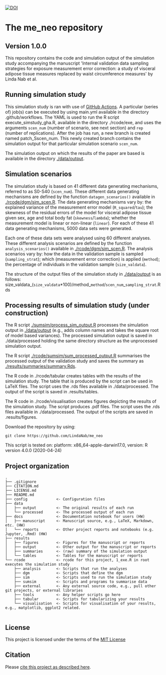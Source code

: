 [![DOI](https://zenodo.org/badge/242111024.svg)](https://zenodo.org/badge/latestdoi/242111024)

# The me_neo repository

## Version 1.0.0
This repository contains the code and simulation output of the simulation study accompanying the manuscript 'Internal validation data sampling strategies for exposure measurement error correction: a study of visceral adipose tissue measures replaced by waist circumference measures' by Linda Nab et al.

## Running simulation study
This simulation study is ran with use of [GitHub Actions](https://github.com/features/actions). A particular (series of) job(s) can be executed by using main.yml available in the directory .github/workflows. The YAML is used to run the R script execute_simstudy_gha.R, available in the directory ./rcode/exe, and uses the arguments `scen_num` (number of scenario, see next section) and `rep` (number of replications). After the job has run, a new branch is created named patch_Sscen_num. This newly created branch contains the simulation output for that particular simulation scenario `scen_num`.

The simulation output on which the results of the paper are based is available in the directory [./data/output](./data/output). 

## Simulation scenarios
The simulation study is based on 41 different data generating mechanisms, referred to as S0-S40 (`scen_num`). These different data generating mechanisms are defined by the function `datagen_scenarios()` available in [./rcode/dgm/sim_scen.R](./rcode/dgm/sim_scen.R). The data generating mechanisms vary by: the explained variance of the measurement error model (`R_squared`/`tau`); the skewness of the residual errors of the model for visceral adipose tissue given sex, age and total body fat (`skewness`/`lambda`); whether the measurement model is linear or non-linear (`linear`). For each of these 41 data generating mechanisms, 5000 data sets were generated.

Each one of these data sets were analysed using 60 different analyses. These different analysis scenarios are defined by the function `analysis_scenarios()` available in [./rcode/dgm/sim_scen.R](./rcode/dgm/sim_scen.R). The analysis scenarios vary by: how the data in the validation sample is sampled (`sampling_strat`); which (measurement error correction) is applied (`method`); the percentage of individuals in the validation sample (`size_valdata`).

The structure of the output files of the simulation study in [./data/output](./data/output) is as follows:
size_valdata_(`size_valdata`*100)/method_`method`/`scen_num`_`sampling_strat`.Rds

## Processing results of simulation study (under construction)
The R script [./sumsim/process_sim_output.R](./sumsim/process_sim_output.R) processes the simulation output in [./data/output](./data/output) (e.g., adds column names and takes the square root of model based variances). The processed simulation output is saved in ./data/processed holding the same directory structure as the unprocessed simulation output. 

The R script [./rcode/sumsim/sum_processed_output.R](./rcode/sumsim/sum_processed_output.R) summarises the processed output of the validation study and saves the summary as [./results/summaries/summary.Rds](./results/summaries/summary.Rds). 

The R code in ./rcode/tabular creates tables with the results of the simulation study. The table that is produced by the script can be used in LaTeX files. The script uses the .rds files available in ./data/processed. The output of the script is saved in .results/tables.

The R code in ./rcode/visualisation creates figures depicting the results of the simulation study. The script produces .pdf files. The script uses the .rds files available in ./data/processed. The output of the scripts are saved in .results/figures.

Download the repository by using:
```console
git clone https://github.com/LindaNab/me_neo
```

This script is tested on:
platform: x86_64-apple-darwin17.0, version: R version 4.0.0 (2020-04-24)

## Project organization

```
.
├── .gitignore
├── CITATION.md
├── LICENSE.md
├── README.md
├── config             <- Configuration files
├── data
│   ├── output         <- The original results of each run
│   └── processed      <- The processed output of each run
├── docs               <- Documentation notebook for users (HW)
│   ├── manuscript     <- Manuscript source, e.g., LaTeX, Markdown, etc. (HW)
│   └── reports        <- Other project reports and notebooks (e.g. Jupyter, .Rmd) (HW)
├── results
│   ├── figures        <- Figures for the manuscript or reports
│   ├── output         <- Other output for the manuscript or reports
│   ├── summaries      <- (raw) summary of the simulation output
│   └── tables         <- Tables for the manuscript or reports
└── rcode              <- rcode for this project, 1_exe.R in root executes the simulation study
    ├── analysis       <- Scripts that run the analyses
    ├── dgm            <- Scripts that define the dgm
    ├── sim            <- Scripts used to run the simulation study
    ├── sumsim         <- Scripts and programs to summarise data
    ├── external       <- Any external source code, e.g., pull other git projects, or external libraries
    ├── tools          <- Any helper scripts go here
    ├── tabular        <- Scripts for tabularizing your results
    └── visualisation  <- Scripts for visualisation of your results, e.g., matplotlib, ggplot2 related.


```


## License

This project is licensed under the terms of the [MIT License](/LICENSE.md)

## Citation

Please [cite this project as described here](/CITATION.md).
